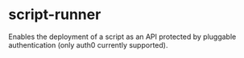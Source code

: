 # script-runner

Enables the deployment of a script as an API protected by pluggable authentication
(only auth0 currently supported).
